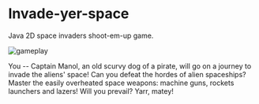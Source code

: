 # Invade-yer-space
Java 2D space invaders shoot-em-up game. 

![gameplay](https://cloud.githubusercontent.com/assets/10689151/16804471/b580b2fe-4914-11e6-8ed6-fc18281d7df2.gif)

You -- Captain Manol, an old scurvy dog of a pirate, will go on a journey to invade the aliens' space! Can you defeat the hordes of alien spaceships? Master the easily overheated space weapons: machine guns, rockets launchers and lazers! Will you prevail? Yarr, matey!

